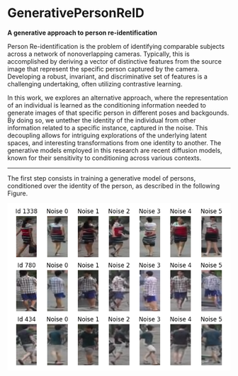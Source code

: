 # GenerativePersonReID
**A generative approach to person re-identification**

Person Re-identification is the problem of identifying comparable subjects across a network of nonoverlapping cameras. Typically, this is accomplished by deriving a vector of distinctive features from the source image that represent the specific person captured by the camera. Developing a robust, invariant, and discriminative set of features is a challenging undertaking, often utilizing contrastive learning.

In this work, we explores an alternative approach, where the representation of an individual is learned as the conditioning information needed to generate images of that specific person in different poses and backgounds. By doing so, we untether the identity of the individual from other information related to a specific instance, captured in the noise. This decoupling allows for intriguing explorations of the underlying latent spaces, and interesting transformations from one identity to another. The generative models employed in this research are recent diffusion models, known for their sensitivity to conditioning across various contexts.

-----

The first step consists in training a generative model of persons, conditioned over the identity of the person, as described in the following Figure.

<p align="center">
  <img src="cond_github1.png" width="700" title="conditional generation">
</p>
